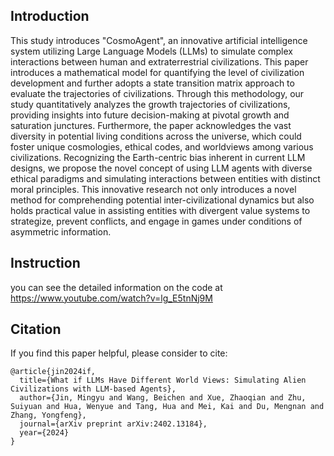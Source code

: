 ## Introduction
This study introduces "CosmoAgent", an innovative artificial intelligence system utilizing Large Language Models (LLMs) to simulate complex interactions between human and extraterrestrial civilizations. This paper introduces a mathematical model for quantifying the level of civilization development and further adopts a state transition matrix approach to evaluate the trajectories of civilizations. Through this methodology, our study quantitatively analyzes the growth trajectories of civilizations, providing insights into future decision-making at pivotal growth and saturation junctures. Furthermore, the paper acknowledges the vast diversity in potential living conditions across the universe, which could foster unique cosmologies, ethical codes, and worldviews among various civilizations. Recognizing the Earth-centric bias inherent in current LLM designs, we propose the novel concept of using LLM agents with diverse ethical paradigms and simulating interactions between entities with distinct moral principles. This innovative research not only introduces a novel method for comprehending potential inter-civilizational dynamics but also holds practical value in assisting entities with divergent value systems to strategize, prevent conflicts, and engage in games under conditions of asymmetric information.

## Instruction
you can see the detailed information on the code at https://www.youtube.com/watch?v=lg_E5tnNj9M

## Citation 
If you find this paper helpful, please consider to cite:
```
@article{jin2024if,
  title={What if LLMs Have Different World Views: Simulating Alien Civilizations with LLM-based Agents},
  author={Jin, Mingyu and Wang, Beichen and Xue, Zhaoqian and Zhu, Suiyuan and Hua, Wenyue and Tang, Hua and Mei, Kai and Du, Mengnan and Zhang, Yongfeng},
  journal={arXiv preprint arXiv:2402.13184},
  year={2024}
}

```
